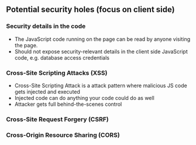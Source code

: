 ## Potential security holes (focus on client side)

### Security details in the code
- The JavaScript code running on the page can be read by anyone visiting the page.
- Should not expose security-relevant details in the client side JavaScript code, e.g. database access credentials

### Cross-Site Scripting Attacks (XSS)
- Cross-Site Scripting Attack is a attack pattern where malicious JS code gets injected and executed
- Injected code can do anything your code could do as well
- Attacker gets full behind-the-scenes control

### Cross-Site Request Forgery (CSRF)

### Cross-Origin Resource Sharing (CORS)
